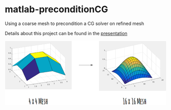 # matlab-preconditionCG
Using a coarse mesh to precondition a CG solver on refined mesh

Details about this project can be found in the [presentation](https://docs.google.com/presentation/d/1rv75wlB4Q5sDYFlpKYuWn36LZhYspQ5dPFens4RR1uc/edit?usp=sharing)

![Breif Overview](img/overview.png)
